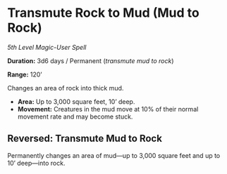# Transmute Rock to Mud (Mud to Rock)

*5th Level Magic-User Spell*

**Duration:** 3d6 days / Permanent (*transmute mud to rock*)

**Range:** 120’

Changes an area of rock into thick mud.

- **Area:** Up to 3,000 square feet, 10’ deep.
- **Movement:** Creatures in the mud move at 10% of their normal movement rate and may become stuck.

## Reversed: Transmute Mud to Rock

Permanently changes an area of mud—up to 3,000 square feet and up to 10’ deep—into rock.